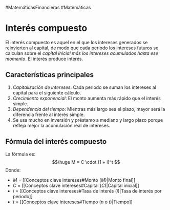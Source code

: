 #MatemáticasFinancieras #Matemáticas 
# Interés compuesto

El interés compuesto es aquel en el que los intereses generados se reinvierten al capital, de modo que cada periodo los intereses futuros se calculan sobre el *capital inicial más los intereses acumulados hasta ese momento*. El interés produce interés.

## Características principales

1. *Capitalización de intereses*: Cada periodo se suman los intereses al capital para el siguiente cálculo.
2. *Crecimiento exponencial*: El monto aumenta más rápido que el interés simple.
3. *Dependencia del tiempo*: Mientras más largo sea el plazo, mayor será la diferencia frente al interés simple.
4. Se usa mucho en inversión y préstamo a mediano y largo plazo porque refleja mejor la acumulación real de intereses.

## Fórmula del interés compuesto

La fórmula es:
$$\huge M = C \cdot (1 + i)^t $$
Donde:
- $M$ = [[Conceptos clave intereses#Monto ($M$)|Monto final]]
- $C$ = [[Conceptos clave intereses#Capital ($C$)|Capital inicial]]
- $i$ = [[Conceptos clave intereses#Tasa de interés ($i$)|Tasa de interés por periodo]]
- $t$ = [[Conceptos clave intereses#Tiempo ($n$ o $t$)|Tiempo]]

